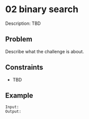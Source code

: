 # 02 binary search

Description: TBD

## Problem

Describe what the challenge is about.

## Constraints

- TBD

## Example

```
Input:
Output:
```
